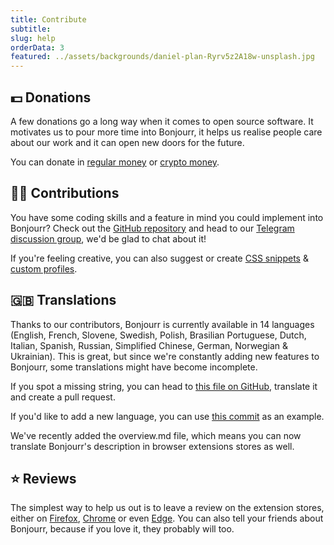 ```yaml
---
title: Contribute
subtitle:
slug: help
orderData: 3
featured: ../assets/backgrounds/daniel-plan-Ryrv5z2A18w-unsplash.jpg
---
```


## 💵 Donations

A few donations go a long way when it comes to open source software. It motivates us to pour more time into Bonjourr, it helps us realise people care about our work and it can open new doors for the future.

You can donate in [regular money](https://ko-fi.com/bonjourr) or [crypto money](https://commerce.coinbase.com/checkout/095cc203-130d-4e56-9716-3aa10a202d9b).

## 👨‍💻 Contributions

You have some coding skills and a feature in mind you could implement into Bonjourr? Check out the [GitHub repository](https://github.com/victrme/Bonjourr/) and head to our [Telegram discussion group](https://t.me/BonjourrStartpage), we'd be glad to chat about it!

If you're feeling creative, you can also suggest or create [CSS snippets](https://bonjourr.fr/css-snippet) & [custom profiles](https://bonjourr.fr/profiles).

## 🇬🇧 Translations

Thanks to our contributors, Bonjourr is currently available in 14 languages (English, French, Slovene, Swedish, Polish, Brasilian Portuguese, Dutch, Italian, Spanish, Russian, Simplified Chinese, German, Norwegian & Ukrainian). This is great, but since we're constantly adding new features to Bonjourr, some translations might have become incomplete.

If you spot a missing string, you can head to [this file on GitHub](https://github.com/victrme/Bonjourr/blob/master/src/scripts/lang.js), translate it and create a pull request.

If you'd like to add a new language, you can use [this commit](https://github.com/victrme/Bonjourr/commit/7831760d74b403b0a4e285cb0880e07b74507dee) as an example.

We've recently added the overview.md file, which means you can now translate Bonjourr's description in browser extensions stores as well.

## ⭐️ Reviews

The simplest way to help us out is to leave a review on the extension stores, either on [Firefox](https://addons.mozilla.org/fr/firefox/addon/bonjourr-startpage/), [Chrome](https://chrome.google.com/webstore/detail/bonjourr-%C2%B7-minimalist-lig/dlnejlppicbjfcfcedcflplfjajinajd?hl=fr&authuser=0) or even [Edge](https://microsoftedge.microsoft.com/addons/detail/bonjourr/dehmmlejmefjphdeoagelkpaoolicmid). You can also tell your friends about Bonjourr, because if you love it, they probably will too.
